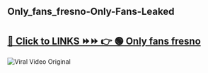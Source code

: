 
 ## Only_fans_fresno-Only-Fans-Leaked

# <h2><a href="https://clipsfans.com/Only_fans_fresno&ref=git">🔗 Click to LINKS ⏩⏩ 👉 🟢 Only fans fresno </a></h2>

<a href="https://clipsfans.com/Only_fans_fresno&ref=git" rel="nofollow" data-target="animated-image.originalLink"><img src="https://i.ibb.co.com/xMMVF88/686577567.gif" alt="Viral Video Original" style="max-width: 100%; display: inline-block;" data-target="animated-image.originalImage"></a>
